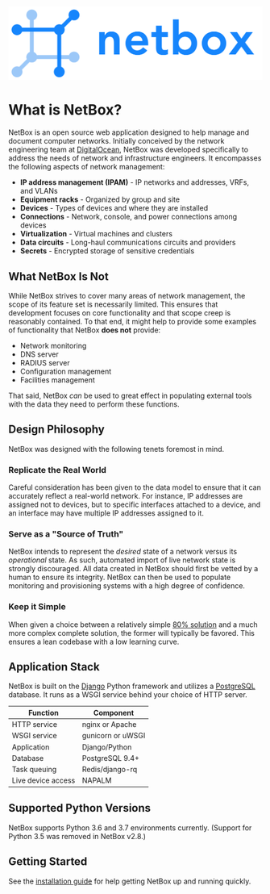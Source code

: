 ![NetBox](netbox_logo.svg "NetBox logo")

# What is NetBox?

NetBox is an open source web application designed to help manage and document computer networks. Initially conceived by the network engineering team at [DigitalOcean](https://www.digitalocean.com/), NetBox was developed specifically to address the needs of network and infrastructure engineers. It encompasses the following aspects of network management:

* **IP address management (IPAM)** - IP networks and addresses, VRFs, and VLANs
* **Equipment racks** - Organized by group and site
* **Devices** - Types of devices and where they are installed
* **Connections** - Network, console, and power connections among devices
* **Virtualization** - Virtual machines and clusters
* **Data circuits** - Long-haul communications circuits and providers
* **Secrets** - Encrypted storage of sensitive credentials

## What NetBox Is Not

While NetBox strives to cover many areas of network management, the scope of its feature set is necessarily limited. This ensures that development focuses on core functionality and that scope creep is reasonably contained. To that end, it might help to provide some examples of functionality that NetBox **does not** provide:

* Network monitoring
* DNS server
* RADIUS server
* Configuration management
* Facilities management

That said, NetBox _can_ be used to great effect in populating external tools with the data they need to perform these functions.

## Design Philosophy

NetBox was designed with the following tenets foremost in mind.

### Replicate the Real World

Careful consideration has been given to the data model to ensure that it can accurately reflect a real-world network. For instance, IP addresses are assigned not to devices, but to specific interfaces attached to a device, and an interface may have multiple IP addresses assigned to it.

### Serve as a "Source of Truth"

NetBox intends to represent the _desired_ state of a network versus its _operational_ state. As such, automated import of live network state is strongly discouraged. All data created in NetBox should first be vetted by a human to ensure its integrity. NetBox can then be used to populate monitoring and provisioning systems with a high degree of confidence.

### Keep it Simple

When given a choice between a relatively simple [80% solution](https://en.wikipedia.org/wiki/Pareto_principle) and a much more complex complete solution, the former will typically be favored. This ensures a lean codebase with a low learning curve.

## Application Stack

NetBox is built on the [Django](https://djangoproject.com/) Python framework and utilizes a [PostgreSQL](https://www.postgresql.org/) database. It runs as a WSGI service behind your choice of HTTP server.

| Function           | Component         |
|--------------------|-------------------|
| HTTP service       | nginx or Apache   |
| WSGI service       | gunicorn or uWSGI |
| Application        | Django/Python     |
| Database           | PostgreSQL 9.4+   |
| Task queuing       | Redis/django-rq   |
| Live device access | NAPALM            |

## Supported Python Versions

NetBox supports Python 3.6 and 3.7 environments currently. (Support for Python 3.5 was removed in NetBox v2.8.)

## Getting Started

See the [installation guide](installation/index.md) for help getting NetBox up and running quickly.

